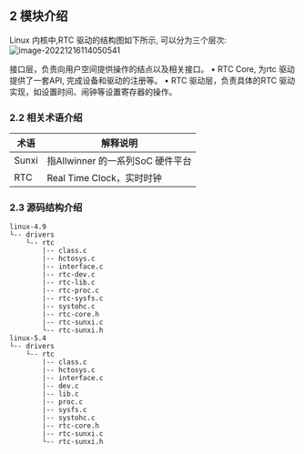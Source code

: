 ## 2 模块介绍

Linux 内核中,RTC 驱动的结构图如下所示, 可以分为三个层次:
![image-20221216114050541](http://photos.100ask.net/tina-docs/Linux_RTC_DevGuide_image-20221216114050541.png)

接口层，负责向用户空间提供操作的结点以及相关接口。
• RTC Core, 为rtc 驱动提供了一套API, 完成设备和驱动的注册等。
• RTC 驱动层，负责具体的RTC 驱动实现，如设置时间、闹钟等设置寄存器的操作。

### 2.2 相关术语介绍

| 术语  | 解释说明                         |
| ----- | -------------------------------- |
| Sunxi | 指Allwinner 的一系列SoC 硬件平台 |
| RTC   | Real Time Clock，实时时钟        |



### 2.3 源码结构介绍

```
linux-4.9
└-- drivers
	└-- rtc
		|-- class.c
		|-- hctosys.c
		|-- interface.c
		|-- rtc-dev.c
		|-- rtc-lib.c
		|-- rtc-proc.c
		|-- rtc-sysfs.c
		|-- systohc.c
		|-- rtc-core.h
		|-- rtc-sunxi.c
		└-- rtc-sunxi.h
linux-5.4
└-- drivers
	└-- rtc
		|-- class.c
		|-- hctosys.c
		|-- interface.c
		|-- dev.c
		|-- lib.c
		|-- proc.c
		|-- sysfs.c
		|-- systohc.c
		|-- rtc-core.h
		|-- rtc-sunxi.c
		└-- rtc-sunxi.h
```

